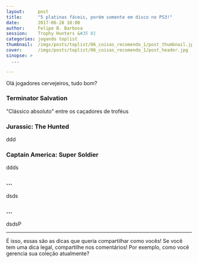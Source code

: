 ```yaml
---
layout:     post
title:      "5 platinas fáceis, porém somente em disco no PS3!"
date:       2017-06-28 18:00
author:     Felipe B. Barbosa
session:    Trophy Hunters &#35 01
categories: jogando toplist
thumbnail:  /imgs/posts/toplist/06_coisas_recomendo_1/post_thumbnail.jpg
cover:      /imgs/posts/toplist/06_coisas_recomendo_1/post_header.jpg
sinopse: >
  ...

---
```

Olá jogadores cervejeiros, tudo bom?



### Terminator Salvation

"Clássico absoluto" entre os caçadores de troféus

### Jurassic: The Hunted

ddd

### Captain America: Super Soldier

ddds

### ...

dsds

### ...

dsdsP

---

É isso, essas são as dicas que queria compartilhar como vocês! Se você tem uma dica legal, compartilhe nos comentários! Por exemplo, como você gerencia sua coleção atualmente?
